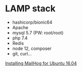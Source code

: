 # LAMP stack

* hashicorp/bionic64
* Apache
* mysql 5.7 (PW: root/root)
* php 7.4
* Redis
* node 12, composer
* git, curl...

[Installing MailHog for Ubuntu 16.04](https://www.lullabot.com/articles/installing-mailhog-for-ubuntu-1604)
